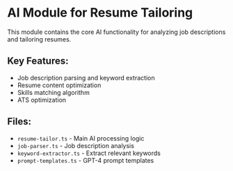# AI Module for Resume Tailoring

This module contains the core AI functionality for analyzing job descriptions and tailoring resumes.

## Key Features:
- Job description parsing and keyword extraction
- Resume content optimization
- Skills matching algorithm
- ATS optimization

## Files:
- `resume-tailor.ts` - Main AI processing logic
- `job-parser.ts` - Job description analysis
- `keyword-extractor.ts` - Extract relevant keywords
- `prompt-templates.ts` - GPT-4 prompt templates
